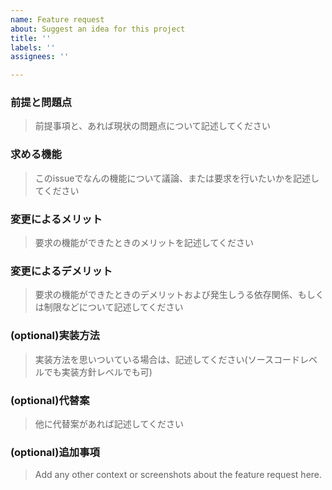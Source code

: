```yaml
---
name: Feature request
about: Suggest an idea for this project
title: ''
labels: ''
assignees: ''

---
```


### 前提と問題点
> 前提事項と、あれば現状の問題点について記述してください

### 求める機能
> このissueでなんの機能について議論、または要求を行いたいかを記述してください

### 変更によるメリット
> 要求の機能ができたときのメリットを記述してください

### 変更によるデメリット
> 要求の機能ができたときのデメリットおよび発生しうる依存関係、もしくは制限などについて記述してください

### (optional)実装方法
> 実装方法を思いついている場合は、記述してください(ソースコードレベルでも実装方針レベルでも可)

### (optional)代替案
> 他に代替案があれば記述してください

### (optional)追加事項
> Add any other context or screenshots about the feature request here.
